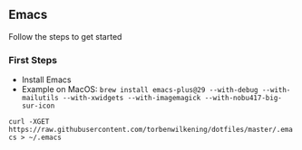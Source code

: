 

## Emacs ##




Follow the steps to get started
### First Steps ###
* Install Emacs
* Example on MacOS: 
`brew install emacs-plus@29 --with-debug --with-mailutils --with-xwidgets --with-imagemagick --with-nobu417-big-sur-icon`

`curl -XGET https://raw.githubusercontent.com/torbenwilkening/dotfiles/master/.emacs > ~/.emacs`


